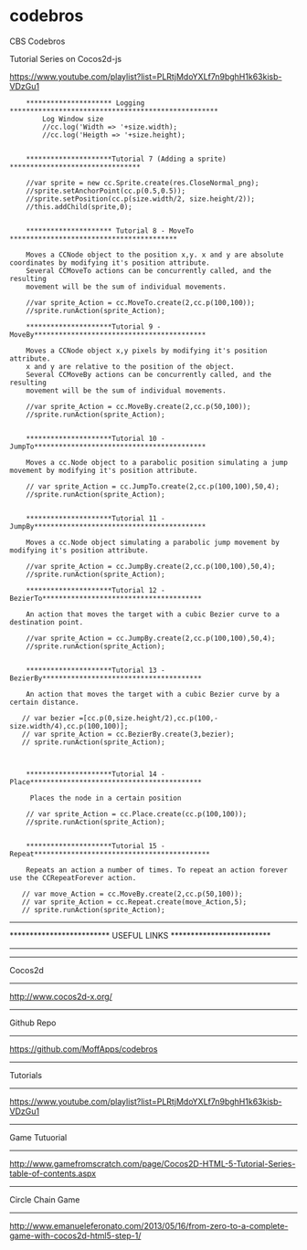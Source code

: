 codebros
========

CBS Codebros


Tutorial Series on Cocos2d-js

https://www.youtube.com/playlist?list=PLRtjMdoYXLf7n9bghH1k63kisb-VDzGu1



        ********************* Logging ***************************************************
			Log Window size
		    //cc.log('Width => '+size.width);
		    //cc.log('Heigth => '+size.height);


        *********************Tutorial 7 (Adding a sprite) ********************************

        //var sprite = new cc.Sprite.create(res.CloseNormal_png);
        //sprite.setAnchorPoint(cc.p(0.5,0.5));
        //sprite.setPosition(cc.p(size.width/2, size.height/2));
        //this.addChild(sprite,0);

      
        ********************* Tutorial 8 - MoveTo *****************************************
        
        Moves a CCNode object to the position x,y. x and y are absolute coordinates by modifying it's position attribute. 
        Several CCMoveTo actions can be concurrently called, and the resulting 
        movement will be the sum of individual movements.
        
        //var sprite_Action = cc.MoveTo.create(2,cc.p(100,100));
        //sprite.runAction(sprite_Action);
             
        *********************Tutorial 9 - MoveBy******************************************
        
        Moves a CCNode object x,y pixels by modifying it's position attribute. 
        x and y are relative to the position of the object. 
        Several CCMoveBy actions can be concurrently called, and the resulting 
        movement will be the sum of individual movements.
        
        //var sprite_Action = cc.MoveBy.create(2,cc.p(50,100));
        //sprite.runAction(sprite_Action);
        

        *********************Tutorial 10 - JumpTo******************************************
       
        Moves a cc.Node object to a parabolic position simulating a jump movement by modifying it's position attribute.
        
        // var sprite_Action = cc.JumpTo.create(2,cc.p(100,100),50,4);
        //sprite.runAction(sprite_Action);


        *********************Tutorial 11 - JumpBy******************************************
        
        Moves a cc.Node object simulating a parabolic jump movement by modifying it's position attribute.
       
        //var sprite_Action = cc.JumpBy.create(2,cc.p(100,100),50,4);
        //sprite.runAction(sprite_Action);
                  
        *********************Tutorial 12 - BezierTo***************************************
              
        An action that moves the target with a cubic Bezier curve to a destination point.
        
        //var sprite_Action = cc.JumpBy.create(2,cc.p(100,100),50,4);
        //sprite.runAction(sprite_Action);
        

        *********************Tutorial 13 - BezierBy***************************************
       
        An action that moves the target with a cubic Bezier curve by a certain distance.

       // var bezier =[cc.p(0,size.height/2),cc.p(100,-size.width/4),cc.p(100,100)];
       // var sprite_Action = cc.BezierBy.create(3,bezier);
       // sprite.runAction(sprite_Action);
        
        
        
        *********************Tutorial 14 - Place******************************************

         Places the node in a certain position

        // var sprite_Action = cc.Place.create(cc.p(100,100));
        //sprite.runAction(sprite_Action);
        
        
        *********************Tutorial 15 - Repeat*******************************************
        
		Repeats an action a number of times. To repeat an action forever use the CCRepeatForever action.

       // var move_Action = cc.MoveBy.create(2,cc.p(50,100));
       // var sprite_Action = cc.Repeat.create(move_Action,5);
       // sprite.runAction(sprite_Action);









******************************************************************
*************************  USEFUL LINKS  *************************
******************************************************************

********
Cocos2d
********
http://www.cocos2d-x.org/

************
Github Repo
************
https://github.com/MoffApps/codebros

**********
Tutorials
**********
https://www.youtube.com/playlist?list=PLRtjMdoYXLf7n9bghH1k63kisb-VDzGu1

***************
Game Tutuorial
***************
http://www.gamefromscratch.com/page/Cocos2D-HTML-5-Tutorial-Series-table-of-contents.aspx

******************
Circle Chain Game
******************
http://www.emanueleferonato.com/2013/05/16/from-zero-to-a-complete-game-with-cocos2d-html5-step-1/
